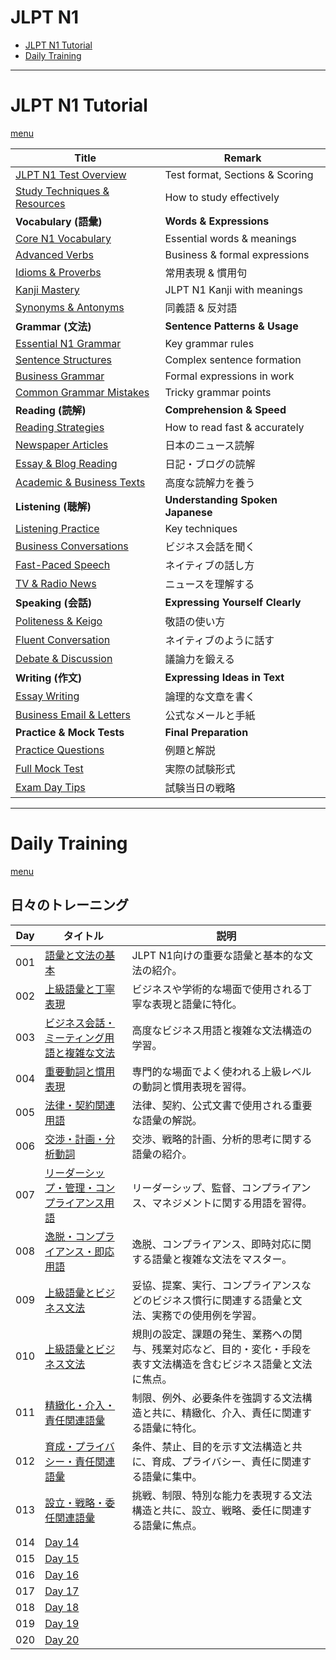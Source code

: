 # JLPT N1

* [JLPT N1 Tutorial](#jlpt-n1-tutorial)
* [Daily Training](#daily-training)
  
---

# JLPT N1 Tutorial
[menu](#jlpt-n1)

| Title    | Remark  |  
| -------------| -----|  
| [JLPT N1 Test Overview](https://github.com/potatoscript/japanese/wiki/Introduction) | Test format, Sections & Scoring |  
| [Study Techniques & Resources](https://github.com/potatoscript/japanese/wiki/Study-Techniques) | How to study effectively |  
| **Vocabulary (語彙)** | **Words & Expressions** |  
| [Core N1 Vocabulary](https://github.com/potatoscript/japanese/wiki/Core-Vocabulary) | Essential words & meanings |  
| [Advanced Verbs](https://github.com/potatoscript/japanese/wiki/Advanced-Verbs) | Business & formal expressions |  
| [Idioms & Proverbs](https://github.com/potatoscript/japanese/wiki/Idioms-Proverbs) | 常用表現 & 慣用句 |  
| [Kanji Mastery](https://github.com/potatoscript/japanese/wiki/Kanji) | JLPT N1 Kanji with meanings |  
| [Synonyms & Antonyms](https://github.com/potatoscript/japanese/wiki/Synonyms-Antonyms) | 同義語 & 反対語 |  
| **Grammar (文法)** | **Sentence Patterns & Usage** |  
| [Essential N1 Grammar](https://github.com/potatoscript/japanese/wiki/Essential-Grammar) | Key grammar rules |  
| [Sentence Structures](https://github.com/potatoscript/japanese/wiki/Sentence-Structures) | Complex sentence formation |  
| [Business Grammar](https://github.com/potatoscript/japanese/wiki/Business-Grammar) | Formal expressions in work |  
| [Common Grammar Mistakes](https://github.com/potatoscript/japanese/wiki/Common-Mistakes) | Tricky grammar points |  
| **Reading (読解)** | **Comprehension & Speed** |  
| [Reading Strategies](https://github.com/potatoscript/japanese/wiki/Reading-Strategies) | How to read fast & accurately |  
| [Newspaper Articles](https://github.com/potatoscript/japanese/wiki/News-Reading) | 日本のニュース読解 |  
| [Essay & Blog Reading](https://github.com/potatoscript/japanese/wiki/Essay-Reading) | 日記・ブログの読解 |  
| [Academic & Business Texts](https://github.com/potatoscript/japanese/wiki/Academic-Texts) | 高度な読解力を養う |  
| **Listening (聴解)** | **Understanding Spoken Japanese** |  
| [Listening Practice](https://github.com/potatoscript/japanese/wiki/Listening-Practice) | Key techniques |  
| [Business Conversations](https://github.com/potatoscript/japanese/wiki/Business-Listening) | ビジネス会話を聞く |  
| [Fast-Paced Speech](https://github.com/potatoscript/japanese/wiki/Fast-Speech) | ネイティブの話し方 |  
| [TV & Radio News](https://github.com/potatoscript/japanese/wiki/News-Listening) | ニュースを理解する |  
| **Speaking (会話)** | **Expressing Yourself Clearly** |  
| [Politeness & Keigo](https://github.com/potatoscript/japanese/wiki/Keigo) | 敬語の使い方 |  
| [Fluent Conversation](https://github.com/potatoscript/japanese/wiki/Fluent-Speaking) | ネイティブのように話す |  
| [Debate & Discussion](https://github.com/potatoscript/japanese/wiki/Debate) | 議論力を鍛える |  
| **Writing (作文)** | **Expressing Ideas in Text** |  
| [Essay Writing](https://github.com/potatoscript/japanese/wiki/Essay) | 論理的な文章を書く |  
| [Business Email & Letters](https://github.com/potatoscript/japanese/wiki/Business-Writing) | 公式なメールと手紙 |  
| **Practice & Mock Tests** | **Final Preparation** |  
| [Practice Questions](https://github.com/potatoscript/japanese/wiki/Practice-Questions) | 例題と解説 |  
| [Full Mock Test](https://github.com/potatoscript/japanese/wiki/Mock-Test) | 実際の試験形式 |  
| [Exam Day Tips](https://github.com/potatoscript/japanese/wiki/Exam-Tips) | 試験当日の戦略 | 

---

# Daily Training
[menu](#jlpt-n1)

## **日々のトレーニング**

| **Day** | **タイトル** | **説明** |  
| ------ | ------------- | ----- |  
| 001 | [語彙と文法の基本](https://github.com/potatoscript/japanese/wiki/Day-001) | JLPT N1向けの重要な語彙と基本的な文法の紹介。 |  
| 002 | [上級語彙と丁寧表現](https://github.com/potatoscript/japanese/wiki/Day-002) | ビジネスや学術的な場面で使用される丁寧な表現と語彙に特化。 |  
| 003 | [ビジネス会話・ミーティング用語と複雑な文法](https://github.com/potatoscript/japanese/wiki/Day-003) | 高度なビジネス用語と複雑な文法構造の学習。 |  
| 004 | [重要動詞と慣用表現](https://github.com/potatoscript/japanese/wiki/Day-004) | 専門的な場面でよく使われる上級レベルの動詞と慣用表現を習得。 |  
| 005 | [法律・契約関連用語](https://github.com/potatoscript/japanese/wiki/Day-005) | 法律、契約、公式文書で使用される重要な語彙の解説。 |  
| 006 | [交渉・計画・分析動詞](https://github.com/potatoscript/japanese/wiki/Day-006) | 交渉、戦略的計画、分析的思考に関する語彙の紹介。 |  
| 007 | [リーダーシップ・管理・コンプライアンス用語](https://github.com/potatoscript/japanese/wiki/Day-007) | リーダーシップ、監督、コンプライアンス、マネジメントに関する用語を習得。 |  
| 008 | [逸脱・コンプライアンス・即応用語](https://github.com/potatoscript/japanese/wiki/Day-008) | 逸脱、コンプライアンス、即時対応に関する語彙と複雑な文法をマスター。 |  
| 009 | [上級語彙とビジネス文法](https://github.com/potatoscript/japanese/wiki/Day-009) | 妥協、提案、実行、コンプライアンスなどのビジネス慣行に関連する語彙と文法、実務での使用例を学習。 |  
| 010 | [上級語彙とビジネス文法](https://github.com/potatoscript/japanese/wiki/Day-010) | 規則の設定、課題の発生、業務への関与、残業対応など、目的・変化・手段を表す文法構造を含むビジネス語彙と文法に焦点。 |  
| 011 | [精緻化・介入・責任関連語彙](https://github.com/potatoscript/japanese/wiki/Day-011) | 制限、例外、必要条件を強調する文法構造と共に、精緻化、介入、責任に関連する語彙に特化。 |  
| 012 | [育成・プライバシー・責任関連語彙](https://github.com/potatoscript/japanese/wiki/Day-012) | 条件、禁止、目的を示す文法構造と共に、育成、プライバシー、責任に関連する語彙に集中。 |  
| 013 | [設立・戦略・委任関連語彙](https://github.com/potatoscript/japanese/wiki/Day-013) | 挑戦、制限、特別な能力を表現する文法構造と共に、設立、戦略、委任に関連する語彙に焦点。 |  
| 014 | [Day 14](https://github.com/potatoscript/japanese/wiki/Day-014) |  | 
| 015 | [Day 15](https://github.com/potatoscript/japanese/wiki/Day-015) |  | 
| 016 | [Day 16](https://github.com/potatoscript/japanese/wiki/Day-016) |  | 
| 017 | [Day 17](https://github.com/potatoscript/japanese/wiki/Day-017) |  | 
| 018 | [Day 18](https://github.com/potatoscript/japanese/wiki/Day-018) |  | 
| 019 | [Day 19](https://github.com/potatoscript/japanese/wiki/Day-019) |  | 
| 020 | [Day 20](https://github.com/potatoscript/japanese/wiki/Day-020) |  | 
